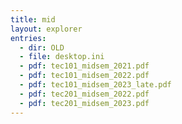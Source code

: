 ```yaml
---
title: mid
layout: explorer
entries:
  - dir: OLD
  - file: desktop.ini
  - pdf: tec101_midsem_2021.pdf
  - pdf: tec101_midsem_2022.pdf
  - pdf: tec101_midsem_2023_late.pdf
  - pdf: tec201_midsem_2022.pdf
  - pdf: tec201_midsem_2023.pdf
---
```

